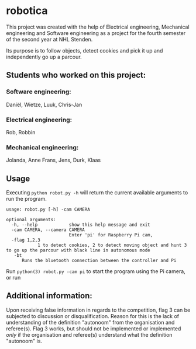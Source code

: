 # robotica

This project was created with the help of Electrical engineering, Mechanical engineering and Software engineering as a project for the fourth semester of the second year at NHL Stenden.

Its purpose is to follow objects, detect cookies and pick it up and independently go up a parcour.

## Students who worked on this project:

### Software engineering:
Daniël, Wietze, Luuk, Chris-Jan

### Electrical engineering:
Rob, Robbin

### Mechanical engineering:
Jolanda, Anne Frans, Jens, Durk, Klaas

## Usage
Executing `python robot.py -h` will return the current available arguments to run the program.

```
usage: robot.py [-h] -cam CAMERA

optional arguments:
  -h, --help            show this help message and exit
  -cam CAMERA, --camera CAMERA
                        Enter 'pi' for Raspberry Pi cam,
  -flag 1,2,3 
            1 to detect cookies, 2 to detect moving object and hunt 3 to go up the parcour with black line in autonomous mode      
   -bt
      Runs the bluetooth connection between the controller and Pi
```

Run `python(3) robot.py -cam pi` to start the program using the Pi camera, or run

## Additional information:

Upon receiving false information in regards to the competition, flag 3 can be subjected to discussion or disqualification.
Reason for this is the lack of understanding of the definition "autonoom" from the organisation and referee(s). Flag 3 works, but should not be implemented or implemented _only_ if the organisation and referee(s) understand what the definition "autonoom" is.
